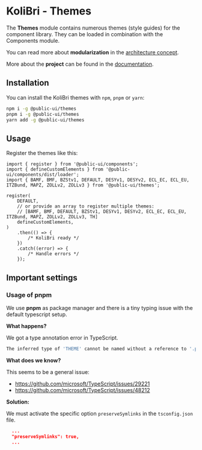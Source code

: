 # KoliBri - Themes

The **Themes** module contains numerous themes (style guides) for the component library. They can be loaded in combination with the Components module.

You can read more about **modularization** in the [architecture concept](https://public-ui.github.io/docs/concepts/architecture).

More about the **project** can be found in the [documentation](https://public-ui.github.io/docs).

## Installation

You can install the KoliBri themes with `npm`, `pnpm` or `yarn`:

```bash
npm i -g @public-ui/themes
pnpm i -g @public-ui/themes
yarn add -g @public-ui/themes
```

## Usage

Register the themes like this:

```tsx
import { register } from '@public-ui/components';
import { defineCustomElements } from '@public-ui/components/dist/loader';
import { BAMF, BMF, BZStv1, DEFAULT, DESYv1, DESYv2, ECL_EC, ECL_EU, ITZBund, MAPZ, ZOLLv2, ZOLLv3 } from '@public-ui/themes';

register(
	DEFAULT,
	// or provide an array to register multiple themes:
	// [BAMF, BMF, DEFAULT, BZStv1, DESYv1, DESYv2, ECL_EC, ECL_EU, ITZBund, MAPZ, ZOLLv2, ZOLLv3, TH]
	defineCustomElements,
)
	.then(() => {
		/* KoliBri ready */
	})
	.catch((error) => {
		/* Handle errors */
	});
```

## Important settings

### Usage of pnpm

We use **pnpm** as package manager and there is a tiny typing issue with the default typescript setup.

**What happens?**

We got a type annotation error in TypeScript.

```bash
The inferred type of 'THEME' cannot be named without a reference to '.pnpm/@a11y-ui+core@***/node_modules/@a11y-ui/core/types/theming'. This is likely not portable. A type annotation is necessary.ts(2742)
```

**What does we know?**

This seems to be a general issue:

- <https://github.com/microsoft/TypeScript/issues/29221>
- <https://github.com/microsoft/TypeScript/issues/48212>

**Solution:**

We must activate the specific option `preserveSymlinks` in the `tsconfig.json` file.

```json
  ...
  "preserveSymlinks": true,
  ...
```
